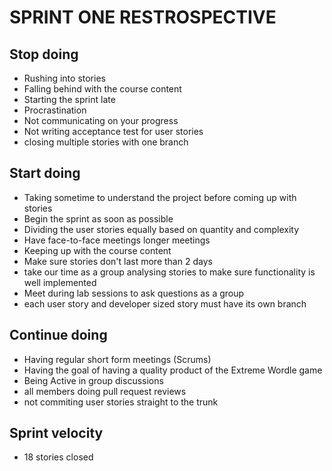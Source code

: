# SPRINT ONE RESTROSPECTIVE

## Stop doing
* Rushing into stories
* Falling behind with the course content
* Starting the sprint late
* Procrastination
* Not communicating on your progress
* Not writing acceptance test for user stories 
* closing multiple stories with one branch

## Start doing
* Taking sometime to understand the project before coming up with stories
* Begin the sprint as soon as possible
* Dividing the user stories equally based on quantity and    complexity
* Have face-to-face meetings longer meetings
* Keeping up with the course content
* Make sure stories don't last more than 2 days
* take our time as a group analysing stories to make sure functionality is well implemented
* Meet during lab sessions to ask questions as a group
* each user story and developer sized story must have its own branch

## Continue doing
* Having regular short form meetings (Scrums)
* Having the goal of having a quality product of the Extreme Wordle game
* Being Active in group discussions
* all members doing pull request reviews 
* not commiting user stories straight to the trunk

## Sprint velocity
* 18 stories closed 